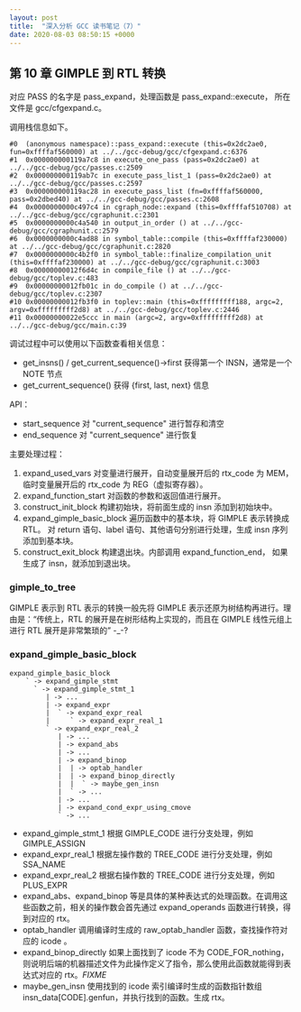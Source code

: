 ```yaml
---
layout: post
title:  "深入分析 GCC 读书笔记（7）"
date: 2020-08-03 08:50:15 +0000   
---
```


第 10 章 GIMPLE 到 RTL 转换
--------------------------

对应 PASS 的名字是 pass_expand，处理函数是 pass_expand::execute，
所在文件是 gcc/cfgexpand.c。

调用栈信息如下。

```
#0  (anonymous namespace)::pass_expand::execute (this=0x2dc2ae0, fun=0xffffaf560000) at ../../gcc-debug/gcc/cfgexpand.c:6376
#1  0x000000000119a7c8 in execute_one_pass (pass=0x2dc2ae0) at ../../gcc-debug/gcc/passes.c:2509
#2  0x000000000119ab7c in execute_pass_list_1 (pass=0x2dc2ae0) at ../../gcc-debug/gcc/passes.c:2597
#3  0x000000000119ac28 in execute_pass_list (fn=0xffffaf560000, pass=0x2dbed40) at ../../gcc-debug/gcc/passes.c:2608
#4  0x0000000000c497c4 in cgraph_node::expand (this=0xffffaf510708) at ../../gcc-debug/gcc/cgraphunit.c:2301
#5  0x0000000000c4a540 in output_in_order () at ../../gcc-debug/gcc/cgraphunit.c:2579
#6  0x0000000000c4ad88 in symbol_table::compile (this=0xffffaf230000) at ../../gcc-debug/gcc/cgraphunit.c:2820
#7  0x0000000000c4b2f0 in symbol_table::finalize_compilation_unit (this=0xffffaf230000) at ../../gcc-debug/gcc/cgraphunit.c:3003
#8  0x00000000012f6d4c in compile_file () at ../../gcc-debug/gcc/toplev.c:483
#9  0x00000000012fb01c in do_compile () at ../../gcc-debug/gcc/toplev.c:2307
#10 0x00000000012fb3f0 in toplev::main (this=0xfffffffff188, argc=2, argv=0xfffffffff2d8) at ../../gcc-debug/gcc/toplev.c:2446
#11 0x00000000022e5ccc in main (argc=2, argv=0xfffffffff2d8) at ../../gcc-debug/gcc/main.c:39
```

调试过程中可以使用以下函数查看相关信息：
* get_insns() / get_current_sequence()->first 获得第一个 INSN，通常是一个 NOTE 节点
* get_current_sequence() 获得 {first, last, next} 信息

API：
* start_sequence  对 "current_sequence" 进行暂存和清空
* end_sequence 对 "current_sequence" 进行恢复

主要处理过程：
1. expand_used_vars 对变量进行展开，自动变量展开后的 rtx_code 为 MEM，
   临时变量展开后的 rtx_code 为 REG（虚拟寄存器）。
2. expand_function_start 对函数的参数和返回值进行展开。
3. construct_init_block 构建初始块，将前面生成的 insn 添加到初始块中。
4. expand_gimple_basic_block 遍历函数中的基本块，将 GIMPLE 表示转换成 RTL。
   对 return 语句、label 语句、其他语句分别进行处理，生成 insn 序列添加到基本块。
5. construct_exit_block 构建退出块。内部调用 expand_function_end，
   如果生成了 insn，就添加到退出块。

### gimple_to_tree

GIMPLE 表示到 RTL 表示的转换一般先将 GIMPLE 表示还原为树结构再进行。理由是：“传统上，RTL 的展开是在树形结构上实现的，而且在 GIMPLE 线性元组上进行 RTL 展开是非常繁琐的” -_-?

### expand_gimple_basic_block

```
expand_gimple_basic_block
    ` -> expand_gimple_stmt
      ` -> expand_gimple_stmt_1
         | -> ...
         | -> expand_expr
         |  ` -> expand_expr_real
         |     ` -> expand_expr_real_1
         ` -> expand_expr_real_2
            | -> ...
            | -> expand_abs
            | -> ...
            | -> expand_binop
            |  | -> optab_handler
            |  | -> expand_binop_directly
            |  |  ` -> maybe_gen_insn
            |  ` -> ...
            | -> ...
            | -> expand_cond_expr_using_cmove
            ` -> ...
```

* expand_gimple_stmt_1 根据 GIMPLE_CODE 进行分支处理，例如 GIMPLE_ASSIGN
* expand_expr_real_1 根据左操作数的 TREE_CODE 进行分支处理，例如 SSA_NAME
* expand_expr_real_2 根据右操作数的 TREE_CODE 进行分支处理，例如 PLUS_EXPR
* expand_abs、expand_binop 等是具体的某种表达式的处理函数。在调用这些函数之前，相关的操作数会首先通过 expand_operands 函数进行转换，得到对应的 rtx。
* optab_handler 调用编译时生成的 raw_optab_handler 函数，查找操作符对应的 icode 。
* expand_binop_directly 如果上面找到了 icode 不为 CODE_FOR_nothing，则说明后端的机器描述文件为此操作定义了指令，那么使用此函数就能得到表达式对应的 rtx。*FIXME*
* maybe_gen_insn 使用找到的 icode 索引编译时生成的函数指针数组 insn_data[CODE].genfun，并执行找到的函数。生成 rtx。
